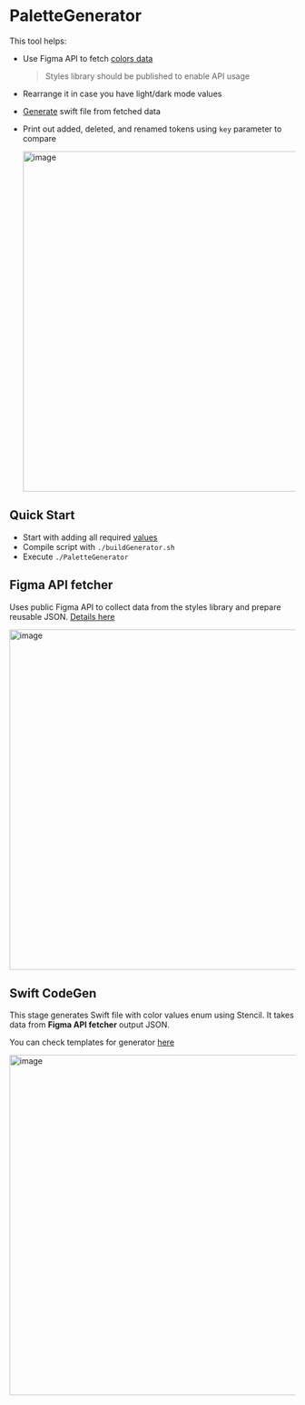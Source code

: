 # PaletteGenerator
This tool helps:
- Use Figma API to fetch [colors data](#Figma-API-fetcher)
  > Styles library should be published to enable API usage
- Rearrange it in case you have light/dark mode values
- [Generate](#Swift-CodeGen) swift file from fetched data
- Print out added, deleted, and renamed tokens using `key` parameter to compare
  
  <img width="600" alt="image" src="https://github.com/bllizard22/PaletteGenerator/assets/37974438/f25a8dcf-b309-4e6a-b6bb-83e21caa1d9a">


## Quick Start

- Start with adding all required [values](tools/README.md)
- Compile script with `./buildGenerator.sh`
- Execute `./PaletteGenerator`

## Figma API fetcher

Uses public Figma API to collect data from the styles library and prepare reusable JSON.
[Details here](tools/README.md)

<img width="600" alt="image" src="https://github.com/bllizard22/PaletteGenerator/assets/37974438/d60fb6a3-536f-4fcc-a7fd-e5085c752aac">


## Swift CodeGen
This stage generates Swift file with color values enum using Stencil.
It takes data from **Figma API fetcher** output JSON.

You can check templates for generator [here](Project/Sources/PaletteGenerator/Stencils)

<img width="600" alt="image" src="https://github.com/bllizard22/PaletteGenerator/assets/37974438/a162a5ac-76e8-4cb7-b1a7-8dcbec2a9f42">

